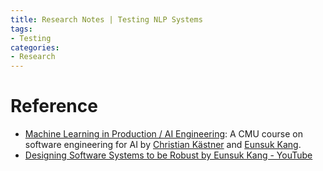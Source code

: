 ```yaml
---
title: Research Notes | Testing NLP Systems
tags: 
- Testing
categories:
- Research
---
```


# Reference

- [Machine Learning in Production / AI Engineering](https://ckaestne.github.io/seai/): A CMU course on software engineering for AI by [Christian Kästner](https://www.cs.cmu.edu/~ckaestne/) and [Eunsuk Kang](https://eskang.github.io/).
- [Designing Software Systems to be Robust by Eunsuk Kang - YouTube](https://www.youtube.com/watch?v=ENfw5Z-ADVU)

